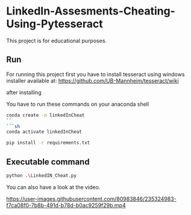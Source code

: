 # LinkedIn-Assesments-Cheating-Using-Pytesseract
This project is for educational purposes.


## Run

For running this project first you have to install tesseract using windows installer available at: https://github.com/UB-Mannheim/tesseract/wiki

after installing 

You have to run these commands on your anaconda shell

```sh 
conda create -n linkedInCheat
``
```sh
conda activate linkedInCheat
```

```sh
pip install -r requirements.txt
```

## Executable command 

```sh
python .\LinkedIN_Cheat.py
```

You can also have a look at the video.


https://user-images.githubusercontent.com/80983846/235324983-f7ca08f0-7b8b-491d-b78d-b0ac9259f29b.mp4

